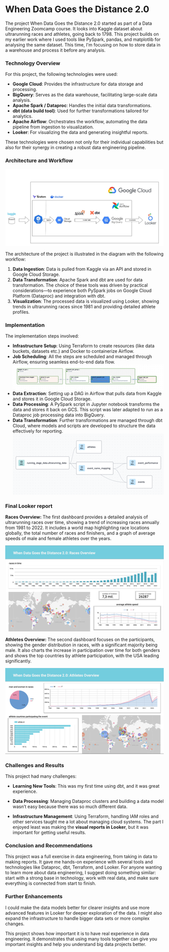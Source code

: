 # When Data Goes the Distance 2.0

The project When Data Goes the Distance 2.0 started as part of a Data Engineering Zoomcamp course. It looks into Kaggle dataset about ultrarunning races and athletes, going back to 1798. This project builds on my earlier work where I used tools like PySpark, pandas, and matplotlib for analysing the same dataset. This time, I'm focusing on how to store data in a warehouse and process it before any analysis. 

### Technology Overview

For this project, the following technologies were used:

- **Google Cloud**: Provides the infrastructure for data storage and processing.
- **BigQuery**: Serves as the data warehouse, facilitating large-scale data analysis.
- **Apache Spark / Dataproc**: Handles the initial data transformations.
- **dbt (data build tool)**: Used for further transformations tailored for analytics.
- **Apache Airflow**: Orchestrates the workflow, automating the data pipeline from ingestion to visualization.
- **Looker**: For visualizing the data and generating insightful reports.

These technologies were chosen not only for their individual capabilities but also for their synergy in creating a robust data engineering pipeline.

### Architecture and Workflow
![project_diagram](project_diagrams/project.jpg)

The architecture of the project is illustrated in the diagram with the following workflow:

1. **Data Ingestion**: Data is pulled from Kaggle via an API and stored in Google Cloud Storage.
2. **Data Transformation**: Apache Spark and dbt are used for data transformation. The choice of these tools was driven by practical considerations—to experience both PySpark jobs on Google Cloud Platform (Dataproc) and integration with dbt.
3. **Visualization**: The processed data is visualized using Looker, showing trends in ultrarunning races since 1981 and providing detailed athlete profiles.

### Implementation

The implementation steps involved:

- **Infrastructure Setup**: Using Terraform to create resources (like data buckets, datasets etc.) and Docker to containerize Airflow.
- **Job Scheduling**: All the steps are scheduled and managed through Airflow, ensuring seamless end-to-end data flow.
![orchestration_workflow](project_diagrams/orchestration_workflow.png)
- **Data Extraction**: Setting up a DAG in Airflow that pulls data from Kaggle and stores it in Google Cloud Storage.
- **Data Processing**: A PySpark script in Jupyter notebook transforms the data and stores it back on GCS. This script was later adapted to run as a Dataproc job processing data into BigQuery.
- **Data Transformation**: Further transformations are managed through dbt Cloud, where models and scripts are developed to structure the data effectively for reporting.
![dbt_model](project_diagrams/dbt_model.png)

### Final Looker report
**Races Overview:** The first dashboard provides a detailed analysis of ultrarunning races over time, showing a trend of increasing races annually from 1981 to 2022. It includes a world map highlighting race locations globally, the total number of races and finishers, and a graph of average speeds of male and female athletes over the years.

![races_overview](project_diagrams/report-1.png) 

**Athletes Overview:** The second dashboard focuses on the participants, showing the gender distribution in races, with a significant majority being male. It also charts the increase in participation over time for both genders and shows the top countries by athlete participation, with the USA leading significantly.

![athletes_overview](project_diagrams/report-2.png) 
  
### Challenges and Results

This project had many challenges:

- **Learning New Tools**: This was my first time using dbt, and it was great experience.

- **Data Processing**: Managing Dataproc clusters and building a data model wasn’t easy because there was so much different data.

- **Infrastructure Management**: Using Terraform, handling IAM roles and other services taught me a lot about managing cloud systems.
The part I enjoyed least was making the **visual reports in Looker**, but it was important for getting useful results.

### Conclusion and Recommendations

This project was a full exercise in data engineering, from taking in data to making reports. It gave me hands-on experience with several tools and technologies like Dataproc, dbt, Terraform, and Looker. For anyone wanting to learn more about data engineering, I suggest doing something similar: start with a strong base in technology, work with real data, and make sure everything is connected from start to finish.

### Further Enhancements

I could make the data models better for clearer insights and use more advanced features in Looker for deeper exploration of the data. I might also expand the infrastructure to handle bigger data sets or more complex changes.

This project shows how important it is to have real experience in data engineering. It demonstrates that using many tools together can give you important insights and help you understand big data projects better.
